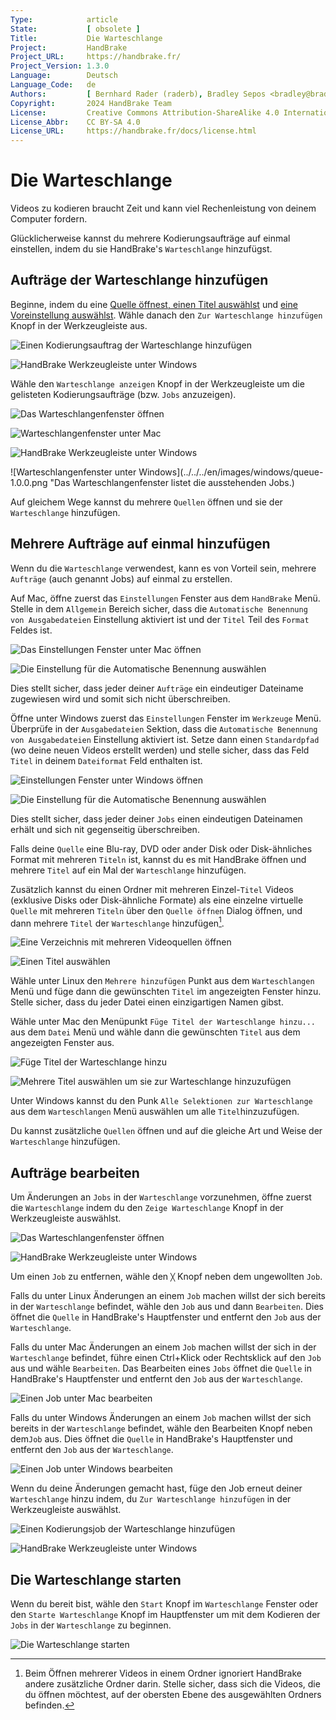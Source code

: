 ```yaml
---
Type:            article
State:           [ obsolete ]
Title:           Die Warteschlange
Project:         HandBrake
Project_URL:     https://handbrake.fr/
Project_Version: 1.3.0
Language:        Deutsch
Language_Code:   de
Authors:         [ Bernhard Rader (raderb), Bradley Sepos <bradley@bradleysepos.com> (BradleyS), Scott (s55) ]
Copyright:       2024 HandBrake Team
License:         Creative Commons Attribution-ShareAlike 4.0 International
License_Abbr:    CC BY-SA 4.0
License_URL:     https://handbrake.fr/docs/license.html
---
```


Die Warteschlange
===============

Videos zu kodieren braucht Zeit und kann viel Rechenleistung von deinem Computer fordern.

Glücklicherweise kannst du mehrere Kodierungsaufträge auf einmal einstellen, indem du sie HandBrake's `Warteschlange` hinzufügst.

## Aufträge der Warteschlange hinzufügen

Beginne, indem du eine [Quelle öffnest, einen Titel auswählst](../workflow/open-video-source.html) und [eine Voreinstellung auswählst](../workflow/select-preset.html). Wähle danach den `Zur Warteschlange hinzufügen` Knopf in der Werkzeugleiste aus.

<!-- .system-macos -->

![Einen Kodierungsauftrag der Warteschlange hinzufügen](../../../en/images/mac/add-to-queue-button-1.0.0.png "Wähle den Zur Warteschlange hinzufügen Knopf in der Werkzeugleiste um deinen Kodierungsauftrag der Warteschlange hinzuzufügen.")

<!-- /.system-macos -->
<!-- .system-windows -->

![HandBrake Werkzeugleiste unter Windows](../../../en/images/windows/toolbar-1.0.0.png "Wähle den Add to Queue Knopf in der Werkzeugleiste um deinen Kodierungsauftrag der Warteschlange hinzuzufügen.")

<!-- /.system-windows -->

Wähle den `Warteschlange anzeigen` Knopf in der Werkzeugleiste um die gelisteten Kodierungsaufträge (bzw. `Jobs` anzuzeigen).

<!-- .system-macos -->

![Das Warteschlangenfenster öffnen](../../../en/images/mac/queue-button-1.0.0.png "Wähle den Warteschlange anzeigen Knopf in der Werkzeugleiste um das Warteschlangenfenster zu öffnen.")

![Warteschlangenfenster unter Mac](../../../en/images/mac/queue-1.0.0.png "Das Warteschlangenfenster listet die ausstehenden Jobs.")

<!-- /.system-macos -->
<!-- .system-windows -->

![HandBrake Werkzeugleiste unter Windows](../../../en/images/windows/toolbar-1.0.0.png "Wähle den Show Queue Knopf in der Werkzeugleiste um das Warteschlangenfenster zu öffnen.")

![Warteschlangenfenster unter Windows](../../../en/images/windows/queue-1.0.0.png "Das Warteschlangenfenster listet die ausstehenden Jobs.)

<!-- /.system-windows -->

Auf gleichem Wege kannst du mehrere `Quellen` öffnen und sie der `Warteschlange` hinzufügen.

## Mehrere Aufträge auf einmal hinzufügen

Wenn du die `Warteschlange` verwendest, kann es von Vorteil sein, mehrere `Aufträge` (auch genannt Jobs) auf einmal zu erstellen.

<!-- .system-macos -->

Auf Mac, öffne zuerst das `Einstellungen` Fenster aus dem `HandBrake` Menü. Stelle in dem `Allgemein` Bereich sicher, dass die `Automatische Benennung von Ausgabedateien` Einstellung aktiviert ist und der `Titel` Teil des `Format` Feldes ist.

![Das Einstellungen Fenster unter Mac öffnen](../../../en/images/mac/preferences-menu-1.0.0.png "Öffne das Einstellungen Fenster mithilfe des HandBrake Menüs.")

![Die Einstellung für die Automatische Benennung auswählen](../../../en/images/mac/preferences-auto-naming-1.0.0.png "Aktiviere die automatische Benennung von Ausgabedateien um sicherzustellen, dass eindeutige Namen für deine Jobs verwendet werden und diese sich somit nicht überschreiben.")

Dies stellt sicher, dass jeder deiner `Aufträge` ein eindeutiger Dateiname zugewiesen wird und somit sich nicht überschreiben.

<!-- /.system-macos -->
<!-- .system-windows -->

Öffne unter Windows zuerst das `Einstellungen` Fenster im `Werkzeuge` Menü. Überprüfe in der `Ausgabedateien` Sektion, dass die `Automatische Benennung von Ausgabedateien` Einstellung aktiviert ist. Setze dann einen `Standardpfad` (wo deine neuen Videos erstellt werden) und stelle sicher, dass das Feld `Titel` in deinem `Dateiformat` Feld enthalten ist.

![Einstellungen Fenster unter Windows öffnen](../../../en/images/windows/preferences-menu-1.0.0.png "Öffne das Preferences Fenster im Tools Menü.")

![Die Einstellung für die Automatische Benennung auswählen](../../../en/images/windows/preferences-auto-naming-1.0.0.png "Aktiviere die automatische Benennung von Ausgabedateien um sicherzustellen, dass eindeutige Namen für deine Jobs verwendet werden und diese sich somit nicht überschreiben.")

Dies stellt sicher, dass jeder deiner `Jobs` einen eindeutigen Dateinamen erhält und sich nit gegenseitig überschreiben.

<!-- /.system-windows -->

Falls deine `Quelle` eine Blu-ray, DVD oder ander Disk oder Disk-ähnliches Format mit mehreren `Titeln` ist, kannst du es mit HandBrake öffnen und mehrere `Titel` auf ein Mal der `Warteschlange` hinzufügen.

Zusätzlich kannst du einen Ordner mit mehreren Einzel-`Titel` Videos (exklusive Disks oder Disk-ähnliche Formate) als eine einzelne virtuelle `Quelle` mit mehreren `Titeln` über den `Quelle öffnen` Dialog öffnen, und dann mehrere `Titel` der `Warteschlange` hinzufügen[^batch-scan-subdirectories].

<!-- .system-macos -->

![Eine Verzeichnis mit mehreren Videoquellen öffnen](../../../en/images/mac/open-source-dialog-folder-1.0.0.png "Der Öffne Quelle Dialog erlaubt dir die Selektion eines Ordners mit mehreren Videodateien.")

![Einen Titel auswählen](../../../en/images/mac/title-selection-1.1.0.png "Die Titelauswahl erlaubt dir den gwünschten Titel zu selektieren.")

<!-- /.system-macos -->
<!-- .system-linux -->

Wähle unter Linux den `Mehrere hinzufügen` Punkt aus dem `Warteschlangen` Menü und füge dann die gewünschten `Titel` im angezeigten Fenster hinzu. Stelle sicher, dass du jeder Datei einen einzigartigen Namen gibst.

<!-- /.system-linux -->
<!-- .system-macos -->

Wähle unter Mac den Menüpunkt `Füge Titel der Warteschlange hinzu...` aus dem `Datei` Menü und wähle dann die gewünschten `Titel` aus dem angezeigten Fenster aus.

![Füge Titel der Warteschlange hinzu](../../../en/images/mac/add-titles-to-queue-menu-1.0.0.png "Wähle Füge Titel der Warteschlange hinzu... aus dem Datei Menü um ein Fenster zur Auswahl zu öffnen.")

![Mehrere Titel auswählen um sie zur Warteschlange hinzuzufügen](../../../en/images/mac/add-titles-to-queue-1.0.0.png "Wähle die gewünschten Titel aus dem Titel zur Warteschlange hinzufügen Dialog aus.")

<!-- /.system-macos -->
<!-- .system-windows -->

Unter Windows kannst du den Punk `Alle Selektionen zur Warteschlange` aus dem `Warteschlangen` Menü auswählen um alle `Titel`hinzuzufügen.

<!-- /.system-windows -->

Du kannst zusätzliche `Quellen` öffnen und auf die gleiche Art und Weise der `Warteschlange` hinzufügen.

## Aufträge bearbeiten

Um Änderungen an `Jobs` in der `Warteschlange` vorzunehmen, öffne zuerst die `Warteschlange` indem du den `Zeige Warteschlange` Knopf in der Werkzeugleiste auswählst.

<!-- .system-macos -->

![Das Warteschlangenfenster öffnen](../../../en/images/mac/queue-button-1.0.0.png "Wähle den Warteschlange anzeigen Knopf in der Werkzeugleiste um das Warteschlangenfenster zu öffnen.")

<!-- /.system-macos -->
<!-- .system-windows -->

![HandBrake Werkzeugleiste unter Windows](../../../en/images/windows/toolbar-1.0.0.png "Wähle den Show Queue Knopf in der Werkzeugleiste um das Warteschlangenfenster zu öffnen.")

<!-- /.system-windows -->

Um einen `Job` zu entfernen, wähle den `╳` Knopf neben dem ungewollten `Job`.

<!-- .system-linux -->

Falls du unter Linux Änderungen an einem `Job` machen willst der sich bereits in der `Warteschlange` befindet, wähle den `Job` aus und dann `Bearbeiten`. Dies öffnet die `Quelle` in HandBrake's Hauptfenster und entfernt den `Job` aus der `Warteschlange`.

<!-- /.system-linux -->
<!-- .system-macos -->

Falls du unter Mac Änderungen an einem `Job` machen willst der sich in der `Warteschlange` befindet, führe einen Ctrl+Klick oder Rechtsklick auf den `Job` aus und wähle `Bearbeiten`. Das Bearbeiten eines `Jobs` öffnet die `Quelle` in HandBrake's Hauptfenster und entfernt den `Job` aus der `Warteschlange`.

![Einen Job unter Mac bearbeiten](../../../en/images/mac/queue-edit-1.0.0.png "Kontroll- oder Rechtsklicke den Job und wähle Bearbeiten um Änderungen vorzunehmen.")

<!-- /.system-macos -->
<!-- .system-windows -->

Falls du unter Windows Änderungen an einem `Job` machen willst der sich bereits in der `Warteschlange` befindet, wähle den Bearbeiten Knopf neben dem`Job` aus. Dies öffnet die `Quelle` in HandBrake's Hauptfenster und entfernt den `Job` aus der `Warteschlange`.

![Einen Job unter Windows bearbeiten](../../../en/images/windows/queue-1.0.0.png "Wähle den Edit Knopf der wie ein Blatt Papier aussieht um Änderungen am Job vorzunehmen.")

<!-- /.system-windows -->

Wenn du deine Änderungen gemacht hast, füge den Job erneut deiner `Warteschlange` hinzu indem, du `Zur Warteschlange hinzufügen` in der Werkzeugleiste auswählst.

<!-- .system-macos -->

![Einen Kodierungsjob der Warteschlange hinzufügen](../../../en/images/mac/add-to-queue-button-1.0.0.png "Wähle den Zur Warteschlange hinzufügen Knopf in der Werkzeugleiste um deinen Kodierungsjob der Warteschlange hinzuzufügen.")

<!-- /.system-macos -->
<!-- .system-windows -->

![HandBrake Werkzeugleiste unter Windows](../../../en/images/windows/toolbar-1.0.0.png "Wähle den Zur Warteschlange hinzufügen Knopf in der Werkzeugleiste um deinen Kodierungsjob der Warteschlange hinzuzufügen.")

<!-- /.system-windows -->

## Die Warteschlange starten

Wenn du bereit bist, wähle den `Start` Knopf im `Warteschlange` Fenster oder den `Starte Warteschlange` Knopf im Hauptfenster um mit dem Kodieren der `Jobs` in der `Warteschlange` zu beginnen.

<!-- .system-macos -->

![Die Warteschlange starten](../../../en/images/mac/start-queue-button-1.0.0.png "Der Warteschlange starten Knopf beginnt mit dem Kodieren der Jobs in der Warteschlange.")

<!-- /.system-macos -->

[^batch-scan-subdirectories]: Beim Öffnen mehrerer Videos in einem Ordner ignoriert HandBrake andere zusätzliche Ordner darin. Stelle sicher, dass sich die Videos, die du öffnen möchtest, auf der obersten Ebene des ausgewählten Ordners befinden.
